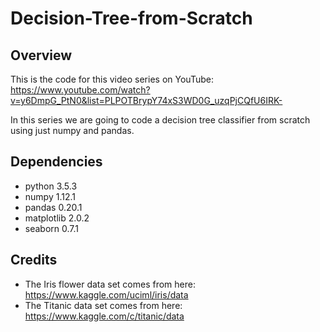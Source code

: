 # Decision-Tree-from-Scratch
## Overview

This is the code for this video series on YouTube: https://www.youtube.com/watch?v=y6DmpG_PtN0&list=PLPOTBrypY74xS3WD0G_uzqPjCQfU6IRK-

In this series we are going to code a decision tree classifier from scratch using just numpy and pandas.

## Dependencies

- python                    3.5.3
- numpy                     1.12.1
- pandas                    0.20.1
- matplotlib                2.0.2
- seaborn                   0.7.1

## Credits
- The Iris flower data set comes from here: https://www.kaggle.com/uciml/iris/data
- The Titanic data set comes from here: https://www.kaggle.com/c/titanic/data
